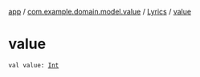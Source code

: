[app](../../index.md) / [com.example.domain.model.value](../index.md) / [Lyrics](index.md) / [value](./value.md)

# value

`val value: `[`Int`](https://kotlinlang.org/api/latest/jvm/stdlib/kotlin/-int/index.html)